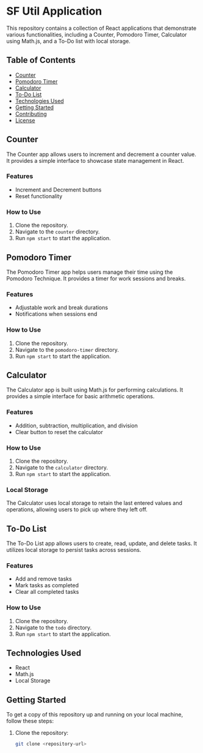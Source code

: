 # SF Util Application

This repository contains a collection of React applications that demonstrate various functionalities, including a Counter, Pomodoro Timer, Calculator using Math.js, and a To-Do list with local storage.

## Table of Contents

- [Counter](#counter)
- [Pomodoro Timer](#pomodoro-timer)
- [Calculator](#calculator)
- [To-Do List](#to-do-list)
- [Technologies Used](#technologies-used)
- [Getting Started](#getting-started)
- [Contributing](#contributing)
- [License](#license)

## Counter

The Counter app allows users to increment and decrement a counter value. It provides a simple interface to showcase state management in React.

### Features
- Increment and Decrement buttons
- Reset functionality

### How to Use
1. Clone the repository.
2. Navigate to the `counter` directory.
3. Run `npm start` to start the application.

## Pomodoro Timer

The Pomodoro Timer app helps users manage their time using the Pomodoro Technique. It provides a timer for work sessions and breaks.

### Features
- Adjustable work and break durations
- Notifications when sessions end

### How to Use
1. Clone the repository.
2. Navigate to the `pomodoro-timer` directory.
3. Run `npm start` to start the application.

## Calculator

The Calculator app is built using Math.js for performing calculations. It provides a simple interface for basic arithmetic operations.

### Features
- Addition, subtraction, multiplication, and division
- Clear button to reset the calculator

### How to Use
1. Clone the repository.
2. Navigate to the `calculator` directory.
3. Run `npm start` to start the application.

### Local Storage
The Calculator uses local storage to retain the last entered values and operations, allowing users to pick up where they left off.

## To-Do List

The To-Do List app allows users to create, read, update, and delete tasks. It utilizes local storage to persist tasks across sessions.

### Features
- Add and remove tasks
- Mark tasks as completed
- Clear all completed tasks

### How to Use
1. Clone the repository.
2. Navigate to the `todo` directory.
3. Run `npm start` to start the application.

## Technologies Used

- React
- Math.js
- Local Storage

## Getting Started

To get a copy of this repository up and running on your local machine, follow these steps:

1. Clone the repository:
   ```bash
   git clone <repository-url>

